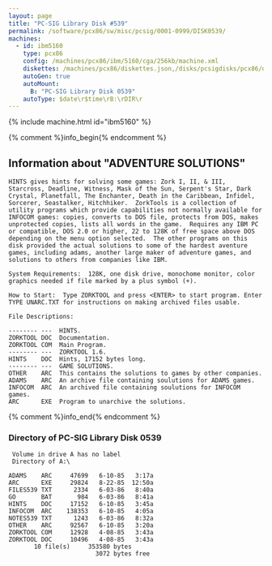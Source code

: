 ```yaml
---
layout: page
title: "PC-SIG Library Disk #539"
permalink: /software/pcx86/sw/misc/pcsig/0001-0999/DISK0539/
machines:
  - id: ibm5160
    type: pcx86
    config: /machines/pcx86/ibm/5160/cga/256kb/machine.xml
    diskettes: /machines/pcx86/diskettes.json,/disks/pcsigdisks/pcx86/diskettes.json
    autoGen: true
    autoMount:
      B: "PC-SIG Library Disk 0539"
    autoType: $date\r$time\rB:\rDIR\r
---
```


{% include machine.html id="ibm5160" %}

{% comment %}info_begin{% endcomment %}

## Information about "ADVENTURE SOLUTIONS"

    HINTS gives hints for solving some games: Zork I, II, & III,
    Starcross, Deadline, Witness, Mask of the Sun, Serpent's Star, Dark
    Crystal, Planetfall, The Enchanter, Death in the Caribbean, Infidel,
    Sorcerer, Seastalker, Hitchhiker.  ZorkTools is a collection of
    utility programs which provide capabilities not normally available for
    INFOCOM games: copies, converts to DOS file, protects from DOS, makes
    unprotected copies, lists all words in the game.  Requires any IBM PC
    or compatible, DOS 2.0 or higher, 22 to 128K of free space above DOS
    depending on the menu option selected.  The other programs on this
    disk provided the actual solutions to some of the hardest aventure
    games, including adams, another large maker of adventure games, and
    solutions to others from companies like IBM.
    
    System Requirements:  128K, one disk drive, monochome monitor, color
    graphics needed if file marked by a plus symbol (+).
    
    How to Start:  Type ZORKTOOL and press <ENTER> to start program. Enter
    TYPE UNARC.TXT for instructions on making archived files usable.
    
    File Descriptions:
    
    -------- ---  HINTS.
    ZORKTOOL DOC  Documentation.
    ZORKTOOL COM  Main Program.
    -------- ---  ZORKTOOL 1.6.
    HINTS    DOC  Hints, 17152 bytes long.
    -------- ---  GAME SOLUTIONS.
    OTHER    ARC  This contains the solutions to games by other companies.
    ADAMS    ARC  An archive file containing soulutions for ADAMS games.
    INFOCOM  ARC  An archived file containing soulutions for INFOCOM games.
    ARC      EXE  Program to unarchive the solutions.
{% comment %}info_end{% endcomment %}


### Directory of PC-SIG Library Disk 0539

     Volume in drive A has no label
     Directory of A:\

    ADAMS    ARC     47699   6-10-85   3:17a
    ARC      EXE     29824   8-22-85  12:50a
    FILES539 TXT      2334   6-03-86   8:40a
    GO       BAT       984   6-03-86   8:41a
    HINTS    DOC     17152   6-10-85   3:45a
    INFOCOM  ARC    138353   6-10-85   4:05a
    NOTES539 TXT      1243   6-03-86   8:32a
    OTHER    ARC     92567   6-10-85   3:20a
    ZORKTOOL COM     12928   4-08-85   3:43a
    ZORKTOOL DOC     10496   4-08-85   3:43a
           10 file(s)     353580 bytes
                            3072 bytes free
